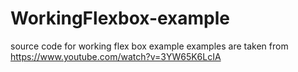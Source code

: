 # WorkingFlexbox-example
source code for working flex box example
examples are taken from https://www.youtube.com/watch?v=3YW65K6LcIA
